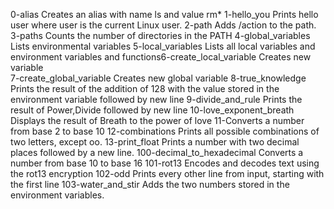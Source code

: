 0-alias Creates an alias with name ls and value rm*
1-hello_you Prints hello user where user is the current Linux user.
2-path Adds /action to the path.
3-paths Counts the number of directories in the PATH
4-global_variables Lists environmental variables
5-local_variables Lists all local variables and environment variables and functions6-create_local_variable Creates new variable  
7-create_global_variable Creates new global variable
8-true_knowledge Prints the result of the addition of 128 with the value stored in the environment variable followed by new line
9-divide_and_rule Prints the result of Power,Divide followed by new line 
10-love_exponent_breath Displays the result of Breath to the power of love
11-Converts a number from base 2 to base 10
12-combinations Prints all possible combinations of two letters, except oo.
13-print_float Prints a number with two decimal places followed by a new line.
100-decimal_to_hexadecimal Converts a number from base 10 to base 16 
101-rot13 Encodes and decodes text using the rot13 encryption
102-odd Prints every other line from input, starting with the first line
103-water_and_stir Adds the two numbers stored in the environment variables.
